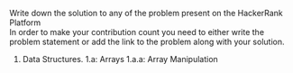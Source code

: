Write down the solution to any of the problem present on the HackerRank Platform<br>
In order to make your contribution count you need to either write the problem statement or add the link to the problem along with your solution.

1. Data Structures.
  1.a: Arrays
    1.a.a: Array Manipulation
